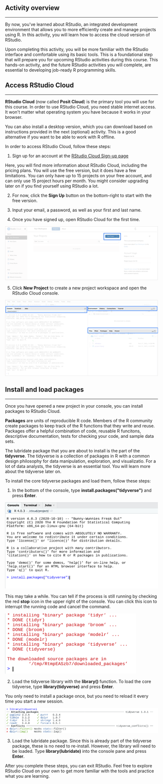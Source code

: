 ## Activity overview

<hr>

By now, you've learned about RStudio, an integrated development environment that allows you to more efficiently create and manage projects using R. In this activity, you will learn how to access the cloud version of RStudio.

Upon completing this activity, you will be more familiar with the RStudio interface and comfortable using its basic tools. This is a foundational step that will prepare you for upcoming RStudio activities during this course. This hands-on activity, and the future RStudio activities you will complete, are essential to developing job-ready R programming skills.

## Access RStudio Cloud

<hr>

**RStudio Cloud** (now called **Posit Cloud**) is the primary tool you will use for this course. In order to use RStudio Cloud, you need stable internet access. It won't matter what operating system you have because it works in your browser.

You can also install a desktop version, which you can download based on instructions provided in the next (optional) activity. This is a good alternative if you want to be able to work with R offline. 

In order to access RStudio Cloud, follow these steps:

1. Sign up for an account at the [RStudio Cloud Sign-up page](https://posit.cloud/plans/free)

Here, you will find more information about RStudio Cloud, including the pricing plans. You will use the free version, but it does have a few limitations. You can only have up to 15 projects on your free account, and can only use 15 project hours per month. You might consider upgrading later on if you find yourself using RStudio a lot.

2. For now, click the **Sign Up** button on the bottom-right to start with the free version.

3. Input your email, a password, as well as your first and last name. 

4. Once you have signed up, open RStudio Cloud for the first time.

![RStudio Cloud interface](./Images/RStudio%20cloud.jpg)

5. Click **New Project** to create a new project workspace and open the RStudio Cloud console.

![RStudio Cloud panes](./Images/RStudio%20Cloud%20panes.jpg)

## Install and load packages

<hr>

Once you have opened a new project in your console, you can install packages to RStudio Cloud. 

**Packages** are units of reproducible R code. Members of the R community create packages to keep track of the R functions that they write and reuse. Packages offer a helpful combination of code, reusable R funcitons, descriptive documentation, tests for checking your code, and sample data sets.

The lubridate package that you are about to install is the part of the **tidyverse**. The tidyverse is a collection of packages in R with a common design philosophy for data manipulation, exploration, and visualizatio. For a lot of data analysts, the tidyverse is an essential tool. You will learn more about the tidyverse later on.

To install the core tidyverse packages and load them, follow these steps:

1. In the bottom of the console, type **install.packages("tidyverse")** and press **Enter**.

![tidyverse package](./Images/tidyverse.jpg)

This may take a while. You can tell if the process is still running by checking the red **stop** icon in the upper right of the console. You can click this icon to interrupt the running code and cancel the command.

![Stopping any command](./Images/RStudio%20Stop%20Command.jpg)

2. Load the tidyverse library with the **library()** function. To load the core tidyverse, type **library(tidyverse)** and press **Enter**. 

You only need to install a package once, but you need to reload it every time you start a new session.

![library(tidyverse)](./Images/library(tidyverse).jpg)

3. Load the lubridate package. Since this is already part of the tidyverse package, these is no need to re-install. However, the library will need to be loaded. Type **library(lubridate)** into the console pane and press **Enter**.

After you complete these steps, you can exit RStudio. Feel free to explore RStudio Cloud on your own to get more familiar with the tools and practice what you are learning.